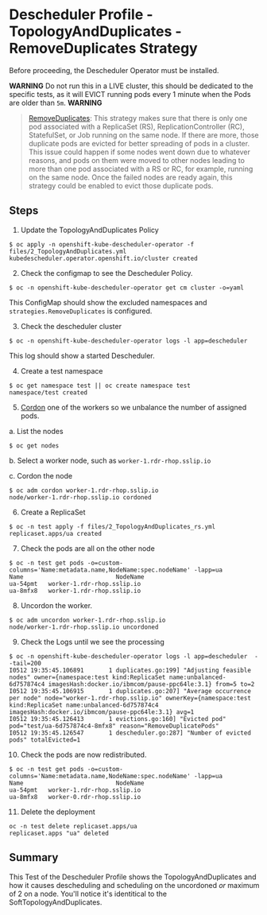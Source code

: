 # Descheduler Profile - TopologyAndDuplicates - RemoveDuplicates Strategy

Before proceeding, the Descheduler Operator must be installed.

**WARNING**
Do not run this in a LIVE cluster, this should be dedicated to the specific tests, as it will EVICT running pods every 1 minute when the Pods are older than `5m`.
**WARNING**

> [RemoveDuplicates](https://github.com/kubernetes-sigs/descheduler/tree/0b2c10d6cee917bc553f743c44c51e730f9b1205#removeduplicates): This strategy makes sure that there is only one pod associated with a ReplicaSet (RS), ReplicationController (RC), StatefulSet, or Job running on the same node. If there are more, those duplicate pods are evicted for better spreading of pods in a cluster. This issue could happen if some nodes went down due to whatever reasons, and pods on them were moved to other nodes leading to more than one pod associated with a RS or RC, for example, running on the same node. Once the failed nodes are ready again, this strategy could be enabled to evict those duplicate pods.

## Steps

1. Update the TopologyAndDuplicates Policy

```
$ oc apply -n openshift-kube-descheduler-operator -f files/2_TopologyAndDuplicates.yml
kubedescheduler.operator.openshift.io/cluster created
```

2. Check the configmap to see the Descheduler Policy. 

```
$ oc -n openshift-kube-descheduler-operator get cm cluster -o=yaml
```

This ConfigMap should show the excluded namespaces and `strategies.RemoveDuplicates` is configured.

3. Check the descheduler cluster 

```
$ oc -n openshift-kube-descheduler-operator logs -l app=descheduler 
```

This log should show a started Descheduler.

4. Create a test namespace

```
$ oc get namespace test || oc create namespace test
namespace/test created
```

5. [Cordon](https://docs.openshift.com/container-platform/4.10/nodes/nodes/nodes-nodes-working.html) one of the workers so we unbalance the number of assigned pods. 

a. List the nodes

```
$ oc get nodes
```

b. Select a worker node, such as `worker-1.rdr-rhop.sslip.io` 

c. Cordon the node

```
$ oc adm cordon worker-1.rdr-rhop.sslip.io
node/worker-1.rdr-rhop.sslip.io cordoned
```

6. Create a ReplicaSet

```
$ oc -n test apply -f files/2_TopologyAndDuplicates_rs.yml
replicaset.apps/ua created
```

7. Check the pods are all on the other node 

```
$ oc -n test get pods -o=custom-columns='Name:metadata.name,NodeName:spec.nodeName' -lapp=ua
Name                          NodeName
ua-54pmt   worker-1.rdr-rhop.sslip.io
ua-8mfx8   worker-1.rdr-rhop.sslip.io
```

8. Uncordon the worker.

```
$ oc adm uncordon worker-1.rdr-rhop.sslip.io              
node/worker-1.rdr-rhop.sslip.io uncordoned
```

9. Check the Logs until we see the processing

```
$ oc -n openshift-kube-descheduler-operator logs -l app=descheduler  --tail=200                                 
I0512 19:35:45.106891       1 duplicates.go:199] "Adjusting feasible nodes" owner={namespace:test kind:ReplicaSet name:unbalanced-6d757874c4 imagesHash:docker.io/ibmcom/pause-ppc64le:3.1} from=5 to=2
I0512 19:35:45.106915       1 duplicates.go:207] "Average occurrence per node" node="worker-1.rdr-rhop.sslip.io" ownerKey={namespace:test kind:ReplicaSet name:unbalanced-6d757874c4 imagesHash:docker.io/ibmcom/pause-ppc64le:3.1} avg=1
I0512 19:35:45.126413       1 evictions.go:160] "Evicted pod" pod="test/ua-6d757874c4-8mfx8" reason="RemoveDuplicatePods"
I0512 19:35:45.126547       1 descheduler.go:287] "Number of evicted pods" totalEvicted=1
```

10. Check the pods are now redistributed. 

```
$ oc -n test get pods -o=custom-columns='Name:metadata.name,NodeName:spec.nodeName' -lapp=ua
Name                          NodeName
ua-54pmt   worker-1.rdr-rhop.sslip.io
ua-8mfx8   worker-0.rdr-rhop.sslip.io
```

11. Delete the deployment

```
oc -n test delete replicaset.apps/ua
replicaset.apps "ua" deleted
```

## Summary

This Test of the Descheduler Profile shows the TopologyAndDuplicates and how it causes descheduling and scheduling on the uncordoned *or* maximum of 2 on a node. You'll notice it's identitical to the SoftTopologyAndDuplicates.